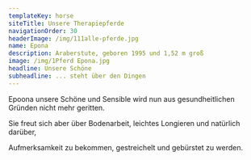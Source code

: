 ```yaml
---
templateKey: horse
siteTitle: Unsere Therapiepferde
navigationOrder: 30
headerImage: /img/111alle-pferde.jpg
name: Epona
description: Araberstute, geboren 1995 und 1,52 m groß
image: /img/1Pferd Epona.jpg
headline: Unsere Schöne
subheadline: ... steht über den Dingen
---
```

Epoona unsere Schöne und Sensible wird nun aus gesundheitlichen Gründen nicht mehr geritten. 

Sie freut sich aber über Bodenarbeit, leichtes Longieren und natürlich darüber, 

Aufmerksamkeit zu bekommen, gestreichelt und gebürstet zu werden.
